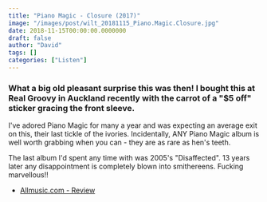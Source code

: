 ```yaml
---
title: "Piano Magic - Closure (2017)"
image: "/images/post/wilt_20181115_Piano.Magic.Closure.jpg"
date: 2018-11-15T00:00:00.0000000
draft: false
author: "David"
tags: []
categories: ["Listen"]
---
```

### What a big old pleasant surprise this was then! I bought this at Real Groovy in Auckland recently with the carrot of a "$5 off" sticker gracing the front sleeve.

 I've adored Piano Magic for many a year and was expecting an average exit on this, their last tickle of the ivories. Incidentally, ANY Piano Magic album is well worth grabbing when you can - they are as rare as hen's teeth.

 The last album I'd spent any time with was 2005's "Disaffected". 13 years later any disappointment is completely blown into smithereens. Fucking marvellous!!

-  [Allmusic.com - Review](https://www.allmusic.com/album/closure-mw0002984985)
